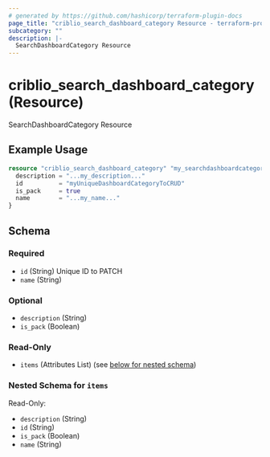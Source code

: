 ```yaml
---
# generated by https://github.com/hashicorp/terraform-plugin-docs
page_title: "criblio_search_dashboard_category Resource - terraform-provider-criblio"
subcategory: ""
description: |-
  SearchDashboardCategory Resource
---
```


# criblio_search_dashboard_category (Resource)

SearchDashboardCategory Resource

## Example Usage

```terraform
resource "criblio_search_dashboard_category" "my_searchdashboardcategory" {
  description = "...my_description..."
  id          = "myUniqueDashboardCategoryToCRUD"
  is_pack     = true
  name        = "...my_name..."
}
```

<!-- schema generated by tfplugindocs -->
## Schema

### Required

- `id` (String) Unique ID to PATCH
- `name` (String)

### Optional

- `description` (String)
- `is_pack` (Boolean)

### Read-Only

- `items` (Attributes List) (see [below for nested schema](#nestedatt--items))

<a id="nestedatt--items"></a>
### Nested Schema for `items`

Read-Only:

- `description` (String)
- `id` (String)
- `is_pack` (Boolean)
- `name` (String)
